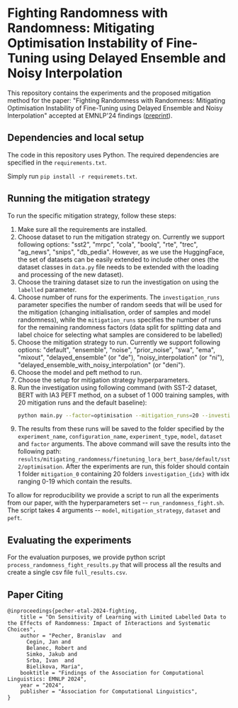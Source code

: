 # Fighting Randomness with Randomness: Mitigating Optimisation Instability of Fine-Tuning using Delayed Ensemble and Noisy Interpolation

This repository contains the experiments and the proposed mitigation method for the paper: "Fighting Randomness with Randomness: Mitigating Optimisation Instability of Fine-Tuning using Delayed Ensemble and Noisy Interpolation" accepted at EMNLP'24 findings ([preprint](https://arxiv.org/abs/2406.12471)).

## Dependencies and local setup

The code in this repository uses Python. The required dependencies are specified in the `requirements.txt`. 

Simply run `pip install -r requiremets.txt`.

## Running the mitigation strategy

To run the specific mitigation strategy, follow these steps:

1. Make sure all the requirements are installed.
1. Choose dataset to run the mitigation strategy on. Currently we support following options: "sst2", "mrpc", "cola", "boolq", "rte", "trec", "ag_news", "snips", "db_pedia". However, as we use the HuggingFace, the set of datasets can be easily extended to include other ones (the dataset classes in `data.py` file needs to be extended with the loading and processing of the new dataset). 
1. Choose the training dataset size to run the investigation on using the `labelled` parameter.
1. Choose number of runs for the experiments. The `investigation_runs` parameter specifies the number of random seeds that will be used for the mitigation (changing initialisation, order of samples and model randomness), while the `mitigation_runs` specifies the number of runs for the remaining randomness factors (data split for splitting data and label choice for selecting what samples are considered to be labelled)
1. Choose the mitigation strategy to run. Currently we support following options: "default", "ensemble", "noise", "prior_noise", "swa", "ema", "mixout", "delayed_ensemble" (or "de"), "noisy_interpolation" (or "ni"), "delayed_ensemble_with_noisy_interpolation" (or "deni").
1. Choose the model and peft method to run.
1. Choose the setup for mitigation strategy hyperparameters.
1. Run the investigation using following command (with SST-2 dataset, BERT with IA3 PEFT method, on a subset of 1 000 training samples, with 20 mitigation runs and the default baseline):
    ```bash
    python main.py --factor=optimisation --mitigation_runs=20 --investigation_runs=1 --dataset=sst2 --experiment_type=finetuning --experiment_name=mitigating_randomness --configuration_name=default --num_epochs=10 --model=bert --batch_size=8 --num_labelled=1000 --max_len=50  --peft=lora 
    ```
1. The results from these runs will be saved to the folder specified by the `experiment_name`, `configuration_name`, `experiment_type`, `model`, `dataset` and `factor` arguments. The above command will save the results into the following path: `results/mitigating_randomness/finetuning_lora_bert_base/default/sst2/optimisation`. After the experiments are run, this folder should contain 1 folder `mitigation_0` containing 20 folders `investigation_{idx}` with idx ranging 0-19 which contain the results.

To allow for reproducibility we provide a script to run all the experiments from our paper, with the hyperparameters set -- `run_randomness_fight.sh`. The script takes 4 arguments -- `model`, `mitigation_strategy`, `dataset` and `peft`.

## Evaluating the experiments

For the evaluation purposes, we provide python script `process_randomness_fight_results.py` that will process all the results and create a single csv file `full_results.csv`.


## Paper Citing

```
@inproceedings{pecher-etal-2024-fighting,
    title = "On Sensitivity of Learning with Limited Labelled Data to the Effects of Randomness: Impact of Interactions and Systematic Choices",
    author = "Pecher, Branislav  and
      Cegin, Jan and
      Belanec, Robert and
      Simko, Jakub and
      Srba, Ivan  and
      Bielikova, Maria",
    booktitle = "Findings of the Association for Computational Linguistics: EMNLP 2024",
    year = "2024",
    publisher = "Association for Computational Linguistics",
}
```